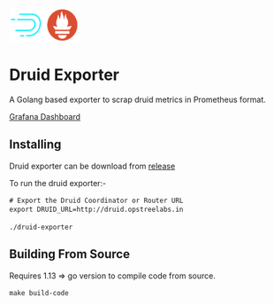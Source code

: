 <p align="left">
  <img src="./static/druid-exporter-logo.svg" height="60" width="128">
</p>

# Druid Exporter

A Golang based exporter to scrap druid metrics in Prometheus format.

[Grafana Dashboard](https://grafana.com/grafana/dashboards/12155)

## Installing

Druid exporter can be download from [release](https://github.com/opstree/druid-exporter/releases)

To run the druid exporter:-

```shell
# Export the Druid Coordinator or Router URL
export DRUID_URL=http://druid.opstreelabs.in

./druid-exporter
```

## Building From Source

Requires 1.13 => go version to compile code from source.

```shell
make build-code
```

